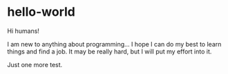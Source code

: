 # hello-world

Hi humans!

I am new to anything about programming... I hope I can do my best to learn things and find a job. It may be really hard, but I will put my effort into it.

Just one more test.
